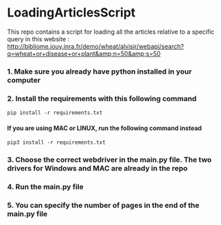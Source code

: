 # LoadingArticlesScript
This repo contains a script for loading all the articles relative to a specific query in this website : http://bibliome.jouy.inra.fr/demo/wheat/alvisir/webapi/search?q=wheat+or+disease+or+plant&amp;n=50&amp;s=50
### 1. Make sure you already have python installed in your computer

### 2. Install the requirements with this following command
<code>pip install -r requirements.txt</code>
#### If you are using MAC or LINUX, run the following command instead
<code>pip3 install -r requirements.txt</code>

### 3. Choose the correct webdriver in the main.py file. The two drivers for Windows and MAC are already in the repo

### 4. Run the main.py file

### 5. You can specify the number of pages in the end of the main.py file
